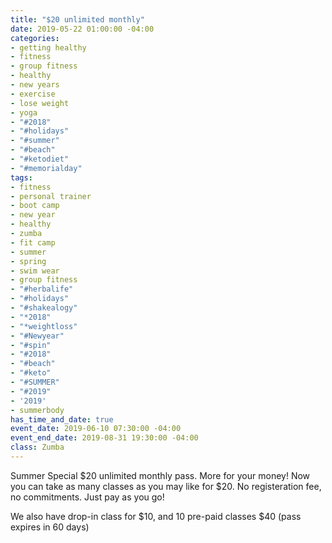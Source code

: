 ```yaml
---
title: "$20 unlimited monthly"
date: 2019-05-22 01:00:00 -04:00
categories:
- getting healthy
- fitness
- group fitness
- healthy
- new years
- exercise
- lose weight
- yoga
- "#2018"
- "#holidays"
- "#summer"
- "#beach"
- "#ketodiet"
- "#memorialday"
tags:
- fitness
- personal trainer
- boot camp
- new year
- healthy
- zumba
- fit camp
- summer
- spring
- swim wear
- group fitness
- "#herbalife"
- "#holidays"
- "#shakealogy"
- "*2018"
- "*weightloss"
- "#Newyear"
- "#spin"
- "#2018"
- "#beach"
- "#keto"
- "#SUMMER"
- "#2019"
- '2019'
- summerbody
has_time_and_date: true
event_date: 2019-06-10 07:30:00 -04:00
event_end_date: 2019-08-31 19:30:00 -04:00
class: Zumba
---
```


Summer Special $20 unlimited monthly pass. More for your money! Now you can take as many classes as you may like for $20. No registeration fee, no commitments. Just pay as you go! 

We also have drop-in class for $10, and 
10 pre-paid classes $40 (pass expires in 60 days)